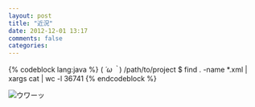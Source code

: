 ```yaml
---
layout: post
title: "近況"
date: 2012-12-01 13:17
comments: false
categories: 
---
```


{% codeblock lang:java %}
( *´ω｀*)  /path/to/project $ find . -name *.xml | xargs cat | wc -l
    36741
{% endcodeblock %}

![ウワーッ](http://dl.dropbox.com/u/54255753/blog/201212/blue.gif)
